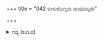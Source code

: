 +++
title = "042 ಬೀಳುಕೊಣ್ಡರು ರಾಯರಿಬ್ಬರು"

+++

<details><summary>ಗದ್ಯ (ಕ.ಗ.ಪ) </summary>

42. ಅರಸರಾದ ಧರ್ಮಜನೂ ದುರ್ಯೋಧನನೂ ತಮ್ಮ ತಮ್ಮ ಪಾಳೆಯಗಳಿಗೆ ಹಿಂದಿರುಗಿದರು. ಈ ಕಡೆ ಸೂರ್ಯದೇವನು ಪಶ್ಚಿಮ ದಿಕ್ಕಿನ ಬೆಟ್ಟವೆಂಬ ಭವ್ಯವಾದ ಕಂಬದ ಮೇಲಿರುವ ದೀಪದಂತೆ ಶೋಭಿಸಿದನು (ಸೂರ್ಯ ಮುಳುಗಿದನು). ಕೌರವರು ಅವಮಾನದಿಂದ ಮುಖವನ್ನು ಮುಚ್ಚಿಕೊಂಡು ಮನಸ್ಸಿನಲ್ಲಿ ತುಂಬಿಕೊಂಡ ದುಃಖದ ಕಶ್ಮಲ ಸಾಗರದ ಕಾಲುವೆಗಳೋ ಎಂಬಂತೆ ತಂತಮ್ಮ ನಿವಾಸಗಳಿಗೆ ತೆರಳಿದರು.
</details>

